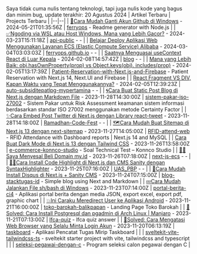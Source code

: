 
Saya tidak cuma nulis tentang teknologi, tapi juga nulis kode yang bagus dan minim bug, update terakhir: 20 Agustus 2024
| Artikel Terbaru | Projects Terbaru |
|--|--|
| [🚀Cara Mudah Ganti Akun Github di Windows](https://dev.to/ferryops/cara-mudah-ganti-akun-github-di-windows-3am0) - 2024-05-21T01:35:56Z | [ferryops](https://github.com/ferryops/ferryops) - Readme generator with Node.js |
| [✅Ngoding via WSL atau Host Windows, Mana yang Lebih Gacor?](https://dev.to/ferryops/ngoding-via-wsl-atau-host-windows-mana-yang-lebih-gacor-4a70) - 2024-03-23T15:11:18Z | [api-public](https://github.com/ferryops/api-public) - - |
| [Belajar Deploy Aplikasi Web Menggunakan Layanan ECS (Elastic Compute Service) Alibaba](https://dev.to/ferryops/belajar-deploy-aplikasi-web-menggunakan-layanan-ecs-elastic-compute-service-alibaba-4cek) - 2024-03-04T03:03:03Z | [ferryops.github.io](https://github.com/ferryops/ferryops.github.io) - - |
| [Saatnya Menguasai useContext React di Luar Kepala](https://dev.to/ferryops/saatnya-menguasai-usecontext-react-di-luar-kepala-53fj) - 2024-02-08T14:57:42Z | [blog](https://github.com/ferryops/blog) - - |
| [Mana yang Lebih Baik: obj.hasOwnProperty(prop) vs Object.keys(obj). includes(prop)](https://dev.to/ferryops/mana-yang-lebih-baik-objhasownpropertyprop-vs-objectkeysobjincludesprop-2895) - 2024-02-05T13:17:39Z | [Patient-Reservation-with-Next.js-and-Firebase](https://github.com/ferryops/Patient-Reservation-with-Next.js-and-Firebase) - Patient Reservation with Next.js 14, Next.UI and Firebase |
| [React Fragment VS DIV, Kapan Waktu yang Tepat Menggunakannya?](https://dev.to/ferryops/react-fragment-vs-div-kapan-waktu-yang-tepat-menggunakannya-1cm9) - 2024-02-05T12:39:23Z | [auto-subsiditepatlpg-mypertamina](https://github.com/ferryops/auto-subsiditepatlpg-mypertamina) - - |
| [🌀Cara Buat Static Post Blog di Next.js dengan Markdown File](https://dev.to/ferryops/cara-buat-static-post-blog-di-nextjs-dengan-markdown-file-18ok) - 2023-11-28T14:30:00Z | [sistem-pakar-iso-27002](https://github.com/ferryops/sistem-pakar-iso-27002) - Sistem Pakar untuk Risk Assessment keamanan sistem informasi  berdasarkan standar ISO 27002 menggunakan metode Certainty Factor |
| [✨Cara Embed Post Twitter di Next.js dengan Library react-tweet](https://dev.to/ferryops/cara-embed-post-twitter-di-nextjs-dengan-library-react-tweet-3aj2) - 2023-11-28T14:18:00Z | [Ramadhan-Code-Fest](https://github.com/ferryops/Ramadhan-Code-Fest) - - |
| [🗺Cara Mudah Buat Sitemap di Next.js 13 dengan next-sitemap](https://dev.to/ferryops/cara-mudah-buat-sitemap-di-nextjs-13-dengan-next-sitemap-13ji) - 2023-11-27T14:05:00Z | [RFID-attend-web](https://github.com/ferryops/RFID-attend-web) - RFID Attendance with Dashboard reports | Next.js 14 and MySQL |
| [Cara Buat Dark Mode di Next.js 13 dengan Tailwind CSS](https://dev.to/ferryops/cara-buat-dark-mode-di-nextjs-13-dengan-tailwind-css-4d6c) - 2023-11-26T13:58:00Z | [e-commerce-konnco-studio](https://github.com/ferryops/e-commerce-konnco-studio) - Soal Technical Test – Konnco Studio |
| [😮‍💨Saya Menyesal Beli Domain my.id](https://dev.to/ferryops/saya-menyesal-beli-domain-myid-3di6) - 2023-11-26T07:18:00Z | [next-js-ecs](https://github.com/ferryops/next-js-ecs) - - |
| [👩‍💻Cara Install Code Highlight di Next.js dan CMS Sanity dengan SyntaxHighlighter](https://dev.to/ferryops/cara-install-code-highlight-di-nextjs-dan-cms-sanity-dengan-syntaxhighlighter-mo7) - 2023-11-25T07:16:00Z | [UAS_PBP](https://github.com/ferryops/UAS_PBP) - - |
| [🌠Cara Mudah Install Disqus di Next.js + Sanity CMS](https://dev.to/ferryops/cara-mudah-install-disqus-di-nextjs-sanity-cms-8hj) - 2023-11-24T07:15:00Z | [blog-stacktugas-id](https://github.com/ferryops/blog-stacktugas-id) - Simple blog using Next and Markdown |
| [💤Cara Mudah Jalankan File sh/bash di Windows](https://dev.to/ferryops/cara-mudah-jalankan-file-shbash-di-windows-3f42) - 2023-11-23T07:14:00Z | [portal-berita-ci4](https://github.com/ferryops/portal-berita-ci4) - Aplikasi portal berita dengan media JSON, export excel, export pdf, graphic chart |
| [💥Ini Caraku Meredirect User ke Aplikasi Android](https://dev.to/ferryops/ini-caraku-meredirect-user-ke-aplikasi-android-b0d) - 2023-11-21T16:00:00Z | [toko-barokah-balikpapan](https://github.com/ferryops/toko-barokah-balikpapan) - Landing Page Toko Barokah |
| [💫Solved: Cara Install Postgresql dan pgadmin di Arch Linux | Manjaro](https://dev.to/ferryops/solved-cara-install-postgresql-dan-pgadmin-di-arch-linux-manjaro-1okk) - 2023-11-21T07:13:00Z | [lfca-quiz](https://github.com/ferryops/lfca-quiz) - lfca quiz answer |
| [🔅Solved: Cara Mengatasi Web Browser yang Selalu Minta Login Akun](https://dev.to/ferryops/solved-cara-mengatasi-web-browser-yang-selalu-minta-login-akun-4pel) - 2023-11-20T06:13:19Z | [taskboard](https://github.com/ferryops/taskboard) - Aplikasi Pencatat Tugas Mirip Taskboard |
|  | [sveltekit-vite-tailwindcss-ts](https://github.com/ferryops/sveltekit-vite-tailwindcss-ts) - sveltekit starter project with vite, tailwindcss and typescript |
|  | [seleksi-pegawai-dengan-c](https://github.com/ferryops/seleksi-pegawai-dengan-c) - Program seleksi calon pegawai dengan C |

